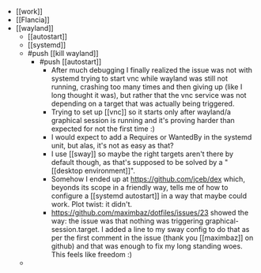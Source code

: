 - [[work]]
- [[Flancia]]
- [[wayland]]
	- [[autostart]]
	- [[systemd]]
	- #push [[kill wayland]]
		- #push [[autostart]]
			- After much debugging I finally realized the issue was not with systemd trying to start vnc while wayland was still not running, crashing too many times and then giving up (like I long thought it was), but rather that the vnc service was not depending on a target that was actually being triggered.
			- Trying to set up [[vnc]] so it starts only after wayland/a graphical session is running and it's proving harder than expected for not the first time :)
			- I would expect to add a Requires or WantedBy in the systemd unit, but alas, it's not as easy as that?
			- I use [[sway]] so maybe the right targets aren't there by default though, as that's supposed to be solved by a "[[desktop environment]]".
			- Somehow I ended up at https://github.com/jceb/dex which, beyonds its scope in a friendly way, tells me of how to configure a [[systemd autostart]] in a way that maybe could work. Plot twist: it didn't.
			- https://github.com/maximbaz/dotfiles/issues/23 showed the way: the issue was that nothing was triggering graphical-session.target. I added a line to my sway config to do that as per the first comment in the issue (thank you [[maximbaz]] on github) and that was enough to fix my long standing woes. This feels like freedom :)
	-